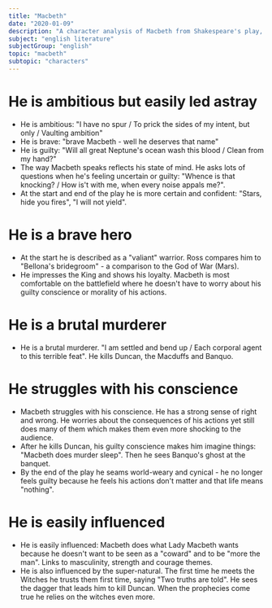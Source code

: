```yaml
---
title: "Macbeth"
date: "2020-01-09"
description: "A character analysis of Macbeth from Shakespeare's play, Macbeth."
subject: "english literature"
subjectGroup: "english"
topic: "macbeth"
subtopic: "characters"
---
```


# He is ambitious but easily led astray

- He is ambitious: "I have no spur / To prick the sides of my intent, but only / Vaulting ambition"
- He is brave: "brave Macbeth - well he deserves that name"
- He is guilty: "Will all great Neptune's ocean wash this blood / Clean from my hand?"
- The way Macbeth speaks reflects his state of mind. He asks lots of questions when he's feeling uncertain or guilty: "Whence is that knocking? / How is't with me, when every noise appals me?".
- At the start and end of the play he is more certain and confident: "Stars, hide you fires", "I will not yield".

# He is a brave hero

- At the start he is described as a "valiant" warrior. Ross compares him to "Bellona's bridegroom" - a comparison to the God of War (Mars).
- He impresses the King and shows his loyalty. Macbeth is most comfortable on the battlefield where he doesn't have to worry about his guilty conscience or morality of his actions.

# He is a brutal murderer

- He is a brutal murderer. "I am settled and bend up / Each corporal agent to this terrible feat". He kills Duncan, the Macduffs and Banquo.

# He struggles with his conscience

- Macbeth struggles with his conscience. He has a strong sense of right and wrong. He worries about the consequences of his actions yet still does many of them which makes them even more shocking to the audience.
- After he kills Duncan, his guilty conscience makes him imagine things: "Macbeth does murder sleep". Then he sees Banquo's ghost at the banquet.
- By the end of the play he seams world-weary and cynical - he no longer feels guilty because he feels his actions don't matter and that life means "nothing".

# He is easily influenced

- He is easily influenced: Macbeth does what Lady Macbeth wants because he doesn't want to be seen as a "coward" and to be "more the man". Links to masculinity, strength and courage themes.
- He is also influenced by the super-natural. The first time he meets the Witches he trusts them first time, saying "Two truths are told". He sees the dagger that leads him to kill Duncan. When the prophecies come true he relies on the witches even more.
